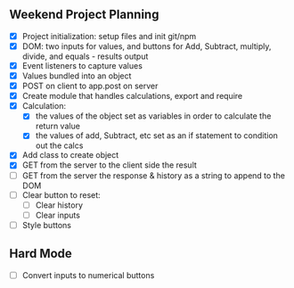 ## Weekend Project Planning
- [x] Project initialization: setup files and init git/npm
- [x] DOM: two inputs for values, and buttons for Add, Subtract, multiply, divide, and equals - results output
- [x] Event listeners to capture values 
- [x] Values bundled into an object
- [x] POST on client to app.post on server
- [x] Create module that handles calculations, export and require
- [x] Calculation:
    - [x] the values of the object set as variables in order to calculate the return value
    - [x] the values of add, Subtract, etc set as an if statement to condition out the calcs
- [x] Add class to create object
- [x] GET from the server to the client side the result
- [ ] GET from the server the response & history as a string to append to the DOM
- [ ] Clear button to reset:
    - [ ] Clear history
    - [ ] Clear inputs
- [ ] Style buttons

## Hard Mode
- [ ] Convert inputs to numerical buttons

